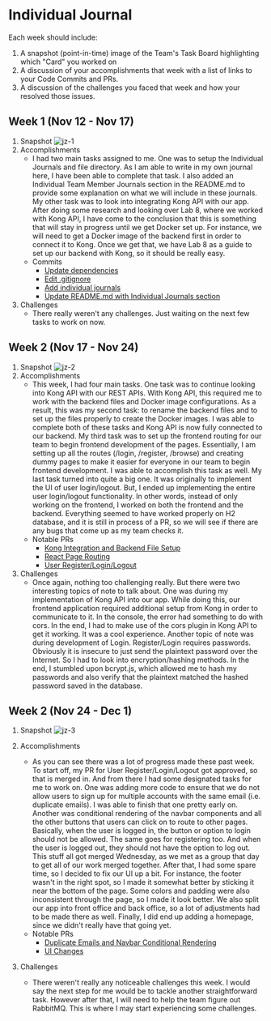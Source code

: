 # Individual Journal

Each week should include:

1. A snapshot (point-in-time) image of the Team's Task Board highlighting which "Card" you worked on
2. A discussion of your accomplishments that week with a list of links to your Code Commits and PRs.
3. A discussion of the challenges you faced that week and how your resolved those issues.

## Week 1 (Nov 12 - Nov 17)
1. Snapshot
![jz-1](https://user-images.githubusercontent.com/25803515/142089946-cd1b45cd-6951-4ff3-8bf2-8efc3f4415ae.png)
2. Accomplishments
    * I had two main tasks assigned to me. One was to setup the Individual Journals and file directory. As I am able to write in my own journal here, I have been able to complete that task. I also added an Individual Team Member Journals section in the README.md to provide some explanation on what we will include in these journals. My other task was to look into integrating Kong API with our app. After doing some research and looking over Lab 8, where we worked with Kong API, I have come to the conclusion that this is something that will stay in progress until we get Docker set up. For instance, we will need to get a Docker image of the backend first in order to connect it to Kong. Once we get that, we have Lab 8 as a guide to set up our backend with Kong, so it should be really easy.
    * Commits
      * <a href="https://github.com/nguyensjsu/fa21-172-group-7/commit/a28a3c62ad332cd3c1289e5641b092fb79c7c96d">Update dependencies</a>
      * <a href="https://github.com/nguyensjsu/fa21-172-group-7/commit/60a47e2cca5bce9661e7ffdfba73f0099a8138af">Edit .gitignore</a>
      * <a href="https://github.com/nguyensjsu/fa21-172-group-7/commit/c0fcfa68e9cd1508d833fa6f5c5c0e76b1431686">Add individual journals</a>
      * <a href="https://github.com/nguyensjsu/fa21-172-group-7/commit/29f02068d7f1d6f6f85d08c18e32a2c702fa6c69">Update README.md with Individual Journals section</a>
3. Challenges
    * There really weren't any challenges. Just waiting on the next few tasks to work on now.

## Week 2 (Nov 17 - Nov 24)
1. Snapshot
![jz-2](https://user-images.githubusercontent.com/25803515/142984488-b34bb3c1-7e35-4e49-ac15-6f5b98335735.png)
2. Accomplishments
   * This week, I had four main tasks. One task was to continue looking into Kong API with our REST APIs. With Kong API, this required me to work with the backend files and Docker image configurations. As a result, this was my second task: to rename the backend files and to set up the files properly to create the Docker images. I was able to complete both of these tasks and Kong API is now fully connected to our backend. My third task was to set up the frontend routing for our team to begin frontend development of the pages. Essentially, I am setting up all the routes (/login, /register, /browse) and creating dummy pages to make it easier for everyone in our team to begin frontend development. I was able to accomplish this task as well. My last task turned into quite a big one. It was originally to implement the UI of user login/logout. But, I ended up implementing the entire user login/logout functionality. In other words, instead of only working on the frontend, I worked on both the frontend and the backend. Everything seemed to have worked properly on H2 database, and it is still in process of a PR, so we will see if there are any bugs that come up as my team checks it.
   * Notable PRs
      * <a href='https://github.com/nguyensjsu/fa21-172-group-7/pull/16'>Kong Integration and Backend File Setup</a>
      * <a href='https://github.com/nguyensjsu/fa21-172-group-7/pull/17'>React Page Routing</a>
      * <a href='https://github.com/nguyensjsu/fa21-172-group-7/pull/21'>User Register/Login/Logout</a>
3. Challenges
   * Once again, nothing too challenging really. But there were two interesting topics of note to talk about. One was during my implementation of Kong API into our app. While doing this, our frontend application required additional setup from Kong in order to communicate to it. In the console, the error had something to do with cors. In the end, I had to make use of the cors plugin in Kong API to get it working. It was a cool experience. Another topic of note was during development of Login. Register/Login requires passwords. Obviously it is insecure to just send the plaintext password over the Internet. So I had to look into encryption/hashing methods. In the end, I stumbled upon bcrypt.js, which allowed me to hash my passwords and also verify that the plaintext matched the hashed password saved in the database.

## Week 2 (Nov 24 - Dec 1)
1. Snapshot
![jz-3](https://user-images.githubusercontent.com/25803515/144363853-9d746400-992a-4b79-b227-055c4436ec27.png)

2. Accomplishments
   * As you can see there was a lot of progress made these past week. To start off, my PR for User Register/Login/Logout got approved, so that is merged in. And from there I had some designated tasks for me to work on. One was adding more code to ensure that we do not allow users to sign up for multiple accounts with the same email (i.e. duplicate emails). I was able to finish that one pretty early on. Another was conditional rendering of the navbar components and all the other buttons that users can click on to route to other pages. Basically, when the user is logged in, the button or option to login should not be allowed. The same goes for registering too. And when the user is logged out, they should not have the option to log out. This stuff all got merged Wednesday, as we met as a group that day to get all of our work merged together. After that, I had some spare time, so I decided to fix our UI up a bit. For instance, the footer wasn't in the right spot, so I made it somewhat better by sticking it near the bottom of the page. Some colors and padding were also inconsistent through the page, so I made it look better. We also split our app into front office and back office, so a lot of adjustments had to be made there as well. Finally, I did end up adding a homepage, since we didn't really have that going yet.
   * Notable PRs
      * <a href='https://github.com/nguyensjsu/fa21-172-group-7/pull/42'>Duplicate Emails and Navbar Conditional Rendering</a>
      * <a href='https://github.com/nguyensjsu/fa21-172-group-7/pull/46'>UI Changes</a>
3. Challenges
   * There weren't really any noticeable challenges this week. I would say the next step for me would be to tackle another straightforward task. However after that, I will need to help the team figure out RabbitMQ. This is where I may start experiencing some challenges.
